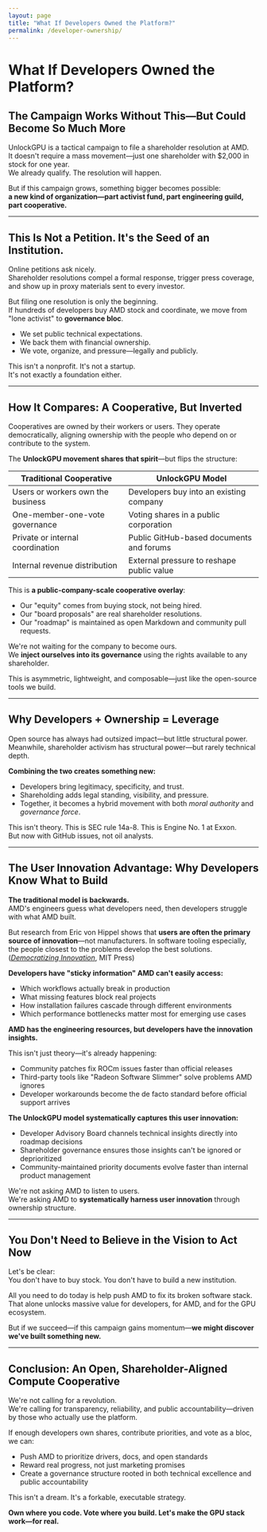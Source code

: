 ```yaml
---
layout: page
title: "What If Developers Owned the Platform?"
permalink: /developer-ownership/
---
```


# What If Developers Owned the Platform?

## The Campaign Works Without This—But Could Become So Much More

UnlockGPU is a tactical campaign to file a shareholder resolution at AMD.  
It doesn't require a mass movement—just one shareholder with $2,000 in stock for one year.  
We already qualify. The resolution will happen.

But if this campaign grows, something bigger becomes possible:  
**a new kind of organization—part activist fund, part engineering guild, part cooperative.**

---

## This Is Not a Petition. It's the Seed of an Institution.

Online petitions ask nicely.  
Shareholder resolutions compel a formal response, trigger press coverage, and show up in proxy materials sent to every investor.

But filing one resolution is only the beginning.  
If hundreds of developers buy AMD stock and coordinate, we move from "lone activist" to **governance bloc**.

- We set public technical expectations.
- We back them with financial ownership.
- We vote, organize, and pressure—legally and publicly.

This isn't a nonprofit. It's not a startup.  
It's not exactly a foundation either.

---

## How It Compares: A Cooperative, But Inverted

Cooperatives are owned by their workers or users. They operate democratically, aligning ownership with the people who depend on or contribute to the system.

The **UnlockGPU movement shares that spirit**—but flips the structure:

| Traditional Cooperative            | UnlockGPU Model                           |
|------------------------------------|-------------------------------------------|
| Users or workers own the business | Developers buy into an existing company   |
| One-member-one-vote governance     | Voting shares in a public corporation     |
| Private or internal coordination   | Public GitHub-based documents and forums  |
| Internal revenue distribution      | External pressure to reshape public value |

This is **a public-company-scale cooperative overlay**:  
- Our "equity" comes from buying stock, not being hired.  
- Our "board proposals" are real shareholder resolutions.  
- Our "roadmap" is maintained as open Markdown and community pull requests.

We're not waiting for the company to become ours.  
We **inject ourselves into its governance** using the rights available to any shareholder.

This is asymmetric, lightweight, and composable—just like the open-source tools we build.

---

## Why Developers + Ownership = Leverage

Open source has always had outsized impact—but little structural power.  
Meanwhile, shareholder activism has structural power—but rarely technical depth.

**Combining the two creates something new:**

- Developers bring legitimacy, specificity, and trust.
- Shareholding adds legal standing, visibility, and pressure.
- Together, it becomes a hybrid movement with both *moral authority* and *governance force*.

This isn't theory. This is SEC rule 14a-8. This is Engine No. 1 at Exxon.  
But now with GitHub issues, not oil analysts.

---

## The User Innovation Advantage: Why Developers Know What to Build

**The traditional model is backwards.**  
AMD's engineers guess what developers need, then developers struggle with what AMD built.

But research from Eric von Hippel shows that **users are often the primary source of innovation**—not manufacturers. In software tooling especially, the people closest to the problems develop the best solutions. ([*Democratizing Innovation*](https://web.mit.edu/evhippel/www/democ1.htm), MIT Press)

**Developers have "sticky information" AMD can't easily access:**
- Which workflows actually break in production
- What missing features block real projects  
- How installation failures cascade through different environments
- Which performance bottlenecks matter most for emerging use cases

**AMD has the engineering resources, but developers have the innovation insights.**

This isn't just theory—it's already happening:
- Community patches fix ROCm issues faster than official releases
- Third-party tools like "Radeon Software Slimmer" solve problems AMD ignores
- Developer workarounds become the de facto standard before official support arrives

**The UnlockGPU model systematically captures this user innovation:**
- Developer Advisory Board channels technical insights directly into roadmap decisions
- Shareholder governance ensures those insights can't be ignored or deprioritized  
- Community-maintained priority documents evolve faster than internal product management

We're not asking AMD to listen to users.  
We're asking AMD to **systematically harness user innovation** through ownership structure.

---

## You Don't Need to Believe in the Vision to Act Now

Let's be clear:  
You don't have to buy stock. You don't have to build a new institution.

All you need to do today is help push AMD to fix its broken software stack.  
That alone unlocks massive value for developers, for AMD, and for the GPU ecosystem.

But if we succeed—if this campaign gains momentum—**we might discover we've built something new.**

---

## Conclusion: An Open, Shareholder-Aligned Compute Cooperative

We're not calling for a revolution.  
We're calling for transparency, reliability, and public accountability—driven by those who actually use the platform.

If enough developers own shares, contribute priorities, and vote as a bloc, we can:

- Push AMD to prioritize drivers, docs, and open standards  
- Reward real progress, not just marketing promises  
- Create a governance structure rooted in both technical excellence and public accountability  

This isn't a dream. It's a forkable, executable strategy.

**Own where you code. Vote where you build. Let's make the GPU stack work—for real.**

